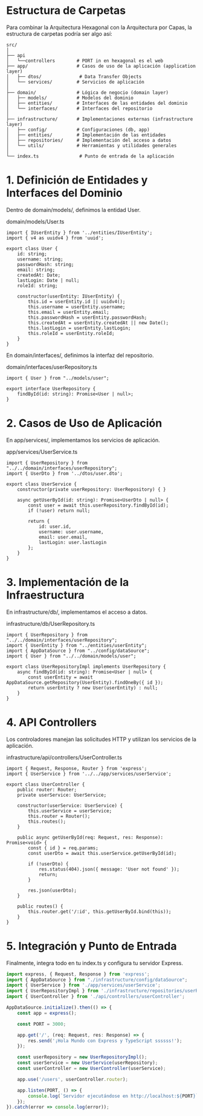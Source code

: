 # Estructura de Carpetas
Para combinar la Arquitectura Hexagonal con la Arquitectura por Capas, la estructura de carpetas podría ser algo así:
```
src/
│
├── api
│   └──controllers        # PORT in en hexagonal es el web
├── app/                  # Casos de uso de la aplicación (application layer)
│   ├── dtos/              # Data Transfer Objects
│   └── services/         # Servicios de aplicación
│
├── domain/               # Lógica de negocio (domain layer)
│   ├── models/           # Modelos del dominio
│   ├── entities/         # Interfaces de las entidades del dominio
│   └── interfaces/       # Interfaces del repositorio
│
├── infrastructure/       # Implementaciones externas (infrastructure layer)
│   ├── config/           # Configuraciones (db, app)
│   ├── entities/         # Implementación de las entidades
│   ├── repositories/     # Implementación del acceso a datos
│   └── utils/            # Herramientas y utilidades generales
│
└── index.ts               # Punto de entrada de la aplicación

```

# 1. Definición de Entidades y Interfaces del Dominio
Dentro de domain/models/, definimos la entidad User.

domain/models/User.ts

```
import { IUserEntity } from '../entities/IUserEntity';
import { v4 as uuidv4 } from 'uuid';

export class User {
    id: string;
    username: string;
    passwordHash: string;
    email: string;
    createdAt: Date;
    lastLogin: Date | null;
    roleId: string;

    constructor(userEntity: IUserEntity) {
        this.id = userEntity.id || uuidv4();
        this.username = userEntity.username;
        this.email = userEntity.email;
        this.passwordHash = userEntity.passwordHash;
        this.createdAt = userEntity.createdAt || new Date();
        this.lastLogin = userEntity.lastLogin;
        this.roleId = userEntity.roleId;
    }
}
```

En domain/interfaces/, definimos la interfaz del repositorio.

domain/interfaces/userRepository.ts

```
import { User } from "../models/user";

export interface UserRepository {
    findById(id: string): Promise<User | null>;
}
```

# 2. Casos de Uso de Aplicación
En app/services/, implementamos los servicios de aplicación.

app/services/UserService.ts

```
import { UserRepository } from "../../domain/interfaces/userRepository";
import { UserDto } from '../dtos/user.dto';

export class UserService {
    constructor(private userRepository: UserRepository) { }

    async getUserById(id: string): Promise<UserDto | null> {
        const user = await this.userRepository.findById(id);
        if (!user) return null;

        return {
            id: user.id,
            username: user.username,
            email: user.email,
            lastLogin: user.lastLogin
        };
    }
}

```

# 3. Implementación de la Infraestructura
En infrastructure/db/, implementamos el acceso a datos.

infrastructure/db/UserRepository.ts

```
import { UserRepository } from "../../domain/interfaces/userRepository";
import { UserEntity } from "../entities/userEntity";
import { AppDataSource } from "../config/dataSource";
import { User } from "../../domain/models/user";

export class UserRepositoryImpl implements UserRepository {
    async findById(id: string): Promise<User | null> {
        const userEntity = await AppDataSource.getRepository(UserEntity).findOneBy({ id });
        return userEntity ? new User(userEntity) : null;
    }
}

```

# 4. API Controllers
Los controladores manejan las solicitudes HTTP y utilizan los servicios de la aplicación.

infrastructure/api/controllers/UserController.ts
```
import { Request, Response, Router } from 'express';
import { UserService } from '../../app/services/userService';

export class UserController {
    public router: Router;
    private userService: UserService;

    constructor(userService: UserService) {
        this.userService = userService;
        this.router = Router();
        this.routes();
    }

    public async getUserById(req: Request, res: Response): Promise<void> {
        const { id } = req.params;
        const userDto = await this.userService.getUserById(id);

        if (!userDto) {
            res.status(404).json({ message: 'User not found' });
            return;
        }

        res.json(userDto);
    }

    public routes() {
        this.router.get('/:id', this.getUserById.bind(this));
    }
}

```

# 5. Integración y Punto de Entrada
Finalmente, integra todo en tu index.ts y configura tu servidor Express.

```ts
import express, { Request, Response } from 'express';
import { AppDataSource } from "./infrastructure/config/dataSource";
import { UserService } from './app/services/userService';
import { UserRepositoryImpl } from './infrastructure/repositories/userRepositoryImpl';
import { UserController } from './api/controllers/userController';

AppDataSource.initialize().then(() => {
    const app = express();

    const PORT = 3000;

    app.get('/', (req: Request, res: Response) => {
        res.send('¡Hola Mundo con Express y TypeScript ssssss!');
    });

    const userRepository = new UserRepositoryImpl();
    const userService = new UserService(userRepository);
    const userController = new UserController(userService);

    app.use('/users', userController.router);

    app.listen(PORT, () => {
        console.log(`Servidor ejecutándose en http://localhost:${PORT}`);
    });
}).catch(error => console.log(error));

```
